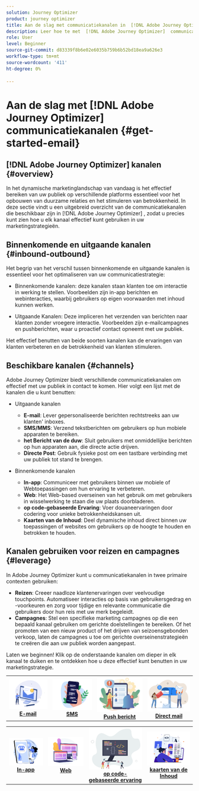 ```yaml
---
solution: Journey Optimizer
product: journey optimizer
title: Aan de slag met communicatiekanalen in  [!DNL Adobe Journey Optimizer]
description: Leer hoe te met  [!DNL Adobe Journey Optimizer]  communicatiekanalen te werken.
role: User
level: Beginner
source-git-commit: d83339f8b6e02e6035b759b6b52bd18ea9a626e3
workflow-type: tm+mt
source-wordcount: '411'
ht-degree: 0%

---
```



# Aan de slag met [!DNL Adobe Journey Optimizer] communicatiekanalen {#get-started-email}

## [!DNL Adobe Journey Optimizer] kanalen {#overview}

In het dynamische marketinglandschap van vandaag is het effectief bereiken van uw publiek op verschillende platforms essentieel voor het opbouwen van duurzame relaties en het stimuleren van betrokkenheid. In deze sectie vindt u een uitgebreid overzicht van de communicatiekanalen die beschikbaar zijn in [!DNL Adobe Journey Optimizer] , zodat u precies kunt zien hoe u elk kanaal effectief kunt gebruiken in uw marketingstrategieën.

## Binnenkomende en uitgaande kanalen {#inbound-outbound}

Het begrip van het verschil tussen binnenkomende en uitgaande kanalen is essentieel voor het optimaliseren van uw communicatiestrategie:

* Binnenkomende kanalen: deze kanalen staan klanten toe om interactie in werking te stellen. Voorbeelden zijn in-app berichten en webinteracties, waarbij gebruikers op eigen voorwaarden met inhoud kunnen werken.

* Uitgaande Kanalen: Deze impliceren het verzenden van berichten naar klanten zonder vroegere interactie. Voorbeelden zijn e-mailcampagnes en pushberichten, waar u proactief contact opneemt met uw publiek.

Het effectief benutten van beide soorten kanalen kan de ervaringen van klanten verbeteren en de betrokkenheid van klanten stimuleren.

## Beschikbare kanalen {#channels}

Adobe Journey Optimizer biedt verschillende communicatiekanalen om effectief met uw publiek in contact te komen. Hier volgt een lijst met de kanalen die u kunt benutten:

* Uitgaande kanalen

   * **E-mail**: Lever gepersonaliseerde berichten rechtstreeks aan uw klanten&#39; inboxes.
   * **SMS/MMS**: Verzend tekstberichten om gebruikers op hun mobiele apparaten te bereiken.
   * **het Bericht van de duw**: Sluit gebruikers met onmiddellijke berichten op hun apparaten aan, die directe actie drijven.
   * **Directe Post**: Gebruik fysieke post om een tastbare verbinding met uw publiek tot stand te brengen.

* Binnenkomende kanalen

   * **In-app**: Communiceer met gebruikers binnen uw mobiele of Webtoepassingen om hun ervaring te verbeteren.
   * **Web**: Het Web-based overseinen van het gebruik om met gebruikers in wisselwerking te staan die uw plaats doorbladeren.
   * **op code-gebaseerde Ervaring**: Voer douaneervaringen door codering voor unieke betrokkenheidskansen uit.
   * **Kaarten van de Inhoud**: Deel dynamische inhoud direct binnen uw toepassingen of websites om gebruikers op de hoogte te houden en betrokken te houden.

## Kanalen gebruiken voor reizen en campagnes {#leverage}

In Adobe Journey Optimizer kunt u communicatiekanalen in twee primaire contexten gebruiken:

* **Reizen**: Creeer naadloze klantenervaringen over veelvoudige touchpoints. Automatiseer interacties op basis van gebruikersgedrag en -voorkeuren en zorg voor tijdige en relevante communicatie die gebruikers door hun reis met uw merk begeleidt.
* **Campagnes**: Stel een specifieke marketing campagnes op die een bepaald kanaal gebruiken om gerichte doelstellingen te bereiken. Of het promoten van een nieuw product of het drijven van seizoensgebonden verkoop, laten de campagnes u toe om gerichte overseinenstrategieën te creëren die aan uw publiek worden aangepast.

Laten we beginnen! Klik op de onderstaande kanalen om dieper in elk kanaal te duiken en te ontdekken hoe u deze effectief kunt benutten in uw marketingstrategie.

<table style="table-layout:fixed"><tr style="border: 0;">
<td><a href="../email/get-started-email.md"><img alt="email" src="assets/do-not-localize/email.png"></a>
<div align="center"><a href="../email/get-started-email.md"><strong> E-mail </strong></a></div></td>
<td><a href="../sms/get-started-sms.md"><img alt="sms" src="assets/do-not-localize/sms.png"></a>
<div align="center"><a href="../sms/get-started-sms.md"><strong> SMS </strong></a></div></td>
<td><a href="../push/get-started-push.md"><img alt="duwen" src="assets/do-not-localize/push.png"></a>
<div align="center"><a href="../push/get-started-push.md"><strong> Push bericht </strong></a></div></td>
<td><a href="../direct-mail/get-started-direct-mail.md"><img alt="direct mail" src="assets/do-not-localize/direct-mail.jpg"></a>
<div align="center"><a href="../direct-mail/get-started-direct-mail.md"><strong>Direct mail</strong></a></div></td>
</tr></table>

<table style="table-layout:fixed"><tr style="border: 0;">
<td><a href="../in-app/get-started-in-app.md"><img alt="in-app" src="assets/do-not-localize/inapp.jpg"></a>
<div align="center"><a href="../in-app/get-started-in-app.md"><strong> In-app </strong></a></div></td>
<td><a href="../web/get-started-web.md"><img alt="web" src="assets/do-not-localize/web.jpg"></a>
<div align="center"><a href="../web/get-started-web.md"><strong> Web </strong></a></div></td>
<td><a href="../code-based/get-started-code-based.md"><img alt="code-gebaseerde ervaring" src="assets/do-not-localize/code.png"></a>
<div align="center"><a href="../code-based/get-started-code-based.md"><strong> op code-gebaseerde ervaring </strong></a></div></td>
<td><a href="../content-card/get-started-content-card.md"><img alt="inhoudskaarten" src="assets/do-not-localize/cards.png"></a>
<div align="center"><a href="../content-card/get-started-content-card.md"><strong> kaarten van de Inhoud </strong></a></div></td>
</tr></table>
